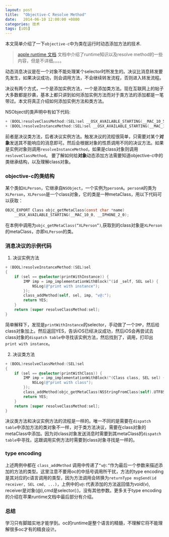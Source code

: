 ```yaml
---
layout: post
title:  "Objective-C Resolve Method"
date:   2014-06-10 12:00:00 +0800
categories: 技术
tags: [iOS]
---
```


本文简单介绍了一下`objective-c`中为类在运行时动态添加方法的技术.

> [apple runtime 文档](https://developer.apple.com/library/ios/documentation/Cocoa/Conceptual/ObjCRuntimeGuide/Introduction/Introduction.html#//apple_ref/doc/uid/TP40008048) 文档中介绍了runtime知识以及resolve method的一些内容，但是不详细。。。。

动态消息决议是在一个对象不能处理某个selector时所发生的。决议比消息转发要先发生，如果决议成功，则会调用方法，不会继续转发流程，否则进入转发流程。

决议有两个方式，一个是添加实例方法，一个是添加类方法。现在互联网上的帖子大多数都是抄袭，基本上都只讲到如何添加实例方法而对于类方法的添加都是一笔带过。本文将真正介绍如何添加实例方法和类方法。

NSObject的类声明中有如下代码:

```objective-c
+ (BOOL)resolveClassMethod:(SEL)sel __OSX_AVAILABLE_STARTING(__MAC_10_5, __IPHONE_2_0);
+ (BOOL)resolveInstanceMethod:(SEL)sel __OSX_AVAILABLE_STARTING(__MAC_10_5, __IPHONE_2_0);
```
前者是决议类方法，后者决议实例方法。触发决议的流程很简单，只需要对某个**对象**发送其不能响应的消息即可。然后会根据对象的性质调用不同的决议方法。如果是实例对象则调用`resolveInstanceMethod`，如果是class对象则调用`resloveClassMethod`。
要了解如何给**对象**动态添加方法需要知道objective-c中的类继承结构，以及理解class对象。

### objective-c的类结构

某个类如`XLPerson`，它继承自`NSObject`，一个实例为`personA`。`personA`的类为`XLPerson`，`XLPerson`是一个class对象，它的类是一种metaClass，用以下代码可以获取：

```objective-c
OBJC_EXPORT Class objc_getMetaClass(const char *name)
    __OSX_AVAILABLE_STARTING(__MAC_10_0, __IPHONE_2_0);
```

在本例中调用为`objc_getMetaClass(“XLPerson”)`,获取到的class对象是`XLPerson`的metaClass，亦即`XLPerson`的类。

### 消息决议的示例代码
1. 决议实例方法  
    
```objective-c
+ (BOOL)resolveInstanceMethod:(SEL)sel
{
    if (sel == @selector(printWithInstance)) {
        IMP imp = imp_implementationWithBlock(^(id _self, SEL sel) {
            NSLog(@"print with instance");
        });
        class_addMethod(self, sel, imp, "v@:");
        return YES;
    }
    return [super resolveClassMethod:sel];
}
```  
简单解释下，发现是`printWithInstance`的selector，手动做了一个`IMP`，然后给class对象加上。然后返回YES，告诉iOS已经决议成功，然后iOS会再尝试去class对象的`dispatch table`中寻找该实例方法，然后找到了，调用，打印出`print with instance`。

2. 决议类方法

```objective-c
+ (BOOL)resolveClassMethod:(SEL)sel
{
    if (sel == @selector(printWithClass)) {
        IMP imp = imp_implementationWithBlock(^(Class class, SEL sel) {
            NSLog(@"print with class");
        });
        class_addMethod(objc_getMetaClass(NSStringFromClass(self).UTF8String), sel, imp, "v@:");
        return YES;
    }
    return [super resolveClassMethod:sel];
}
```
决议类方法和决议实例方法的流程是一样的。唯一不同的是需要在`dispatch table`中添加方法的类对象不一样，对于类方法决议，需要在class对象的metaClass中添加。因为对class对象发送消息时需要到其metaClass的`dispatch table`中寻找，这跟调用实例方法时需要到class对象寻找是一样的。

### type encoding
上述两例中都在 `class_addMethod` 调用中传递了`“v@:”`作为最后一个参数来描述添加的方法的类型。这里注意不要用oc的中括号调用所干扰，方法的type encoding是其对应的c语言调用的类型，因为方法调用会转换为`returnType msgSend(id receiver, SEL cmd, ...)`，上例中的`v@:`代表添加的方法返回值为void(v), receiver是对象(@),cmd是selector(:)，没有其他参数。更多关于type encoding的介绍在苹果runtime文档中最后部分有介绍。

### 总结
学习只有脚踏实地才能学到。oc的runtime是整个语言的精髓，不理解它将不能理解很多oc才有的精良设计。
